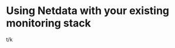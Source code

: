 <!--
title: "Using Netdata with your existing monitoring stack"
description: ""
custom_edit_url: https://github.com/netdata/netdata/edit/master/docs/overview/netdata-monitoring-stack.md
-->

# Using Netdata with your existing monitoring stack

t/k
